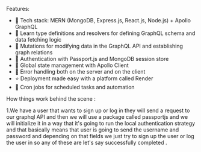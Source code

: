 Features:
-   🌟 Tech stack: MERN (MongoDB, Express.js, React.js, Node.js) + Apollo GraphQL
-   📝 Learn type definitions and resolvers for defining GraphQL schema and data fetching logic
-   🔄 Mutations for modifying data in the GraphQL API and establishing graph relations
-   🎃 Authentication with Passport.js and MongoDB session store
-   🚀 Global state management with Apollo Client
-   🐞 Error handling both on the server and on the client
-   ⭐ Deployment made easy with a platform called Render
-   👾 Cron jobs for scheduled tasks and automation


How things work behind the scene :

1.We have a user that wants to sign up or log in they will send a request to our graphql API and then we will use a package called passportjs and we will initialize it in a way that it's going to run the local authentication strategy and that basically means that user is going to send the username and password and depending on that fields we just try to sign up the user or log the user in so any of these are let's say successfully completed .

